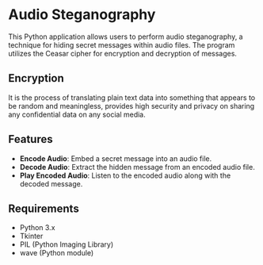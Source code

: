 # Audio Steganography

This Python application allows users to perform audio steganography, 
a technique for hiding secret messages within audio files. 
The program utilizes the Ceasar cipher for encryption and decryption of messages.

## Encryption

It is the process of translating plain text data into something that appears to be random and meaningless,
provides high security and privacy on sharing any confidential data on any social media. 

## Features

- **Encode Audio**: Embed a secret message into an audio file.
- **Decode Audio**: Extract the hidden message from an encoded audio file.
- **Play Encoded Audio**: Listen to the encoded audio along with the decoded message.

## Requirements

- Python 3.x
- Tkinter
- PIL (Python Imaging Library)
- wave (Python module)



